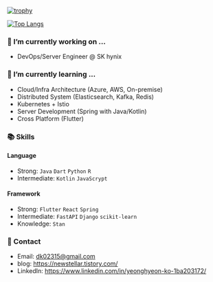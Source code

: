 [![trophy](https://github-profile-trophy.vercel.app/?username=yeonghyeonKO&theme=chalk&row=1&column=3)](https://github.com/ryo-ma/github-profile-trophy)

[![Top Langs](https://github-readme-stats.vercel.app/api/top-langs/?username=yeonghyeonKO&layout=compact&langs_count=8&theme=dracula)](https://github.com/yeonghyeonKO)

### 🔭 I’m currently working on ...
- DevOps/Server Engineer @ SK hynix


### 🌱 I’m currently learning ...
- Cloud/Infra Architecture (Azure, AWS, On-premise)
- Distributed System (Elasticsearch, Kafka, Redis)
- Kubernetes + Istio
- Server Development (Spring with Java/Kotlin)
- Cross Platform (Flutter)


### 📚 Skills
#### Language<br>
- Strong: ```Java``` ```Dart``` ```Python``` ```R```<br/>
- Intermediate: ```Kotlin``` ```JavaScrypt``` <br/>

#### Framework<br>
- Strong: ```Flutter``` ```React``` ```Spring``` <br/>
- Intermediate: ```FastAPI``` ```Django``` ```scikit-learn``` <br/>
- Knowledge: ```Stan``` <br/>


### 📧 Contact 
- Email: dk02315@gmail.com
- blog: https://newstellar.tistory.com/
- LinkedIn: https://www.linkedin.com/in/yeonghyeon-ko-1ba203172/
